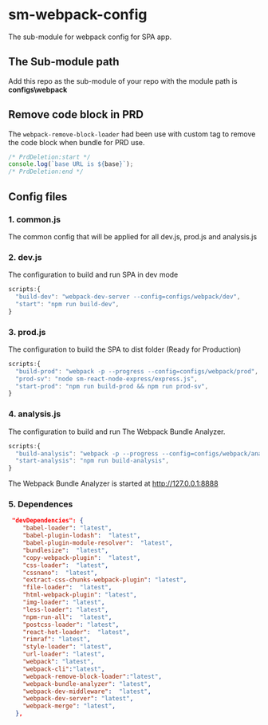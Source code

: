 # sm-webpack-config

The sub-module for webpack config for SPA app.

## The Sub-module path

Add this repo as the sub-module of your repo with the module path is **configs\webpack**

## Remove code block in PRD

The `webpack-remove-block-loader` had been use with custom tag to remove the code block when bundle for PRD use.

```javascript
/* PrdDeletion:start */
console.log(`base URL is ${base}`);
/* PrdDeletion:end */
```

## Config files

### 1. common.js

The common config that will be applied for all dev.js, prod.js and analysis.js

### 2. dev.js

The configuration to build and run SPA in dev mode

```javascript
scripts:{
  "build-dev": "webpack-dev-server --config=configs/webpack/dev",
  "start": "npm run build-dev",
}
```

### 3. prod.js

The configuration to build the SPA to dist folder (Ready for Production)

```javascript
scripts:{
  "build-prod": "webpack -p --progress --config=configs/webpack/prod",
  "prod-sv": "node sm-react-node-express/express.js",
  "start-prod": "npm run build-prod && npm run prod-sv",
}
```

### 4. analysis.js

The configuration to build and run The Webpack Bundle Analyzer.

```javascript
scripts:{
  "build-analysis": "webpack -p --progress --config=configs/webpack/analyzer.js",
  "start-analysis": "npm run build-analysis",
}
```

The Webpack Bundle Analyzer is started at http://127.0.0.1:8888

### 5. Dependences

```json
 "devDependencies": {
    "babel-loader": "latest",
    "babel-plugin-lodash":  "latest",
    "babel-plugin-module-resolver":  "latest",
    "bundlesize":  "latest",
    "copy-webpack-plugin":  "latest",
    "css-loader":  "latest",
    "cssnano":  "latest",
    "extract-css-chunks-webpack-plugin": "latest",
    "file-loader":  "latest",
    "html-webpack-plugin": "latest",
    "img-loader": "latest",
    "less-loader": "latest",
    "npm-run-all":  "latest",
    "postcss-loader": "latest",
    "react-hot-loader":  "latest",
    "rimraf": "latest",
    "style-loader": "latest",
    "url-loader": "latest",
    "webpack": "latest",
    "webpack-cli":"latest",
    "webpack-remove-block-loader":"latest",
    "webpack-bundle-analyzer": "latest",
    "webpack-dev-middleware":  "latest",
    "webpack-dev-server": "latest",
    "webpack-merge": "latest",
  },
```
